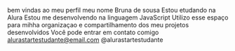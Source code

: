 bem vindas ao meu perfil
meu nome Bruna de sousa
Estou etudando na Alura
Estou me desenvolvendo na linguagem JavaScript
Utilizo esse espaço para mihha organizaçao e compartilhamento dos meu projetos desenvolvidos
Você pode entrar em contato comigo 
alurastartestudante@email.com
@alurastartestudante

